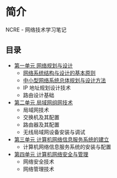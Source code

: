 # 简介

NCRE - 网络技术学习笔记

## 目录

* [第一单元 网络规划与设计](unit1/README.md)
    * [网络系统结构与设计的基本原则](unit1/chapter1.md)
    * [中小型网络系统总体规划与设计方法](unit1/chapter2.md)
    * IP 地址规划设计技术
    * 路由设计基础
* [第二单元 局域网组网技术](unit2/README.md)
    * 局域网技术
    * 交换机及其配置
    * 路由器及其配置
    * 无线局域网设备安装与调试
* [第三单元 计算机网络信息服务系统的建立](unit3/README.md)
    * 计算机网络信息服务系统的安装与配置
* [第四单元 计算机网络安全与管理](unit4/README.md)
    * 网络安全技术
    * 网络管理技术